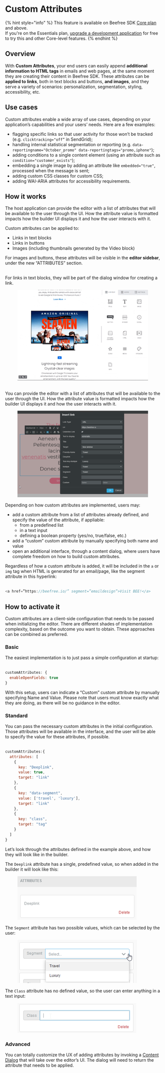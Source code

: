 # Custom Attributes

{% hint style="info" %}
This feature is available on Beefree SDK [Core plan](https://dam.beefree.io/pluginpricing) and above.\
If you're on the Essentials plan, [upgrade a development application](../readme/development-applications.md) for free to try this and other Core-level features.
{% endhint %}

## Overview <a href="#overview" id="overview"></a>

With **Custom Attributes**, your end users can easily append **additional information to HTML tags** in emails and web pages, at the same moment they are creating their content in Beefree SDK. These attributes can be **applied to links**, both in text blocks and buttons, **and images**, and they serve a variety of scenarios: personalization, segmentation, styling, accessibility, etc.

## Use cases <a href="#use-cases" id="use-cases"></a>

Custom attributes enable a wide array of use cases, depending on your application’s capabilities and your users’ needs. Here are a few examples:

* flagging specific links so that user activity for those won’t be tracked (e.g. `clicktracking="off”` in SendGrid);
* handling internal statistical segmentation or reporting (e.g. `data-reportingname="October_promo" data-reportingtags="promo,iphone"`);
* adding conditions to a single content element (using an attribute such as `condition="customer_exists"`);
* embedding a single image by adding an attribute like `embedded="true"`, processed when the message is sent;
* adding custom CSS classes for custom CSS;
* adding WAI-ARIA attributes for accessibility requirements.

## How it works <a href="#how-it-works" id="how-it-works"></a>

The host application can provide the editor with a list of attributes that will be available to the user through the UI. How the attribute value is formatted impacts how the builder UI displays it and how the user interacts with it.

Custom attributes can be applied to:

* Links in text blocks
* Links in buttons
* Images (including thumbnails generated by the Video block)

For images and buttons, these attributes will be visible in the **editor sidebar**, under the new “ATTRIBUTES” section.

\
For links in text blocks, they will be part of the dialog window for creating a link.

<figure><img src="../.gitbook/assets/Custom-Attributes-add-in-sidebar-zoom.gif" alt=""><figcaption></figcaption></figure>

\
You can provide the editor with a list of attributes that will be available to the user through the UI. How the attribute value is formatted impacts how the builder UI displays it and how the user interacts with it.

<figure><img src="../.gitbook/assets/2Custom-attributes-add-in-link-dialog.png" alt=""><figcaption></figcaption></figure>

Depending on how custom attributes are implemented, users may:

* add a custom attribute from a list of attributes already defined, and specify the value of the attribute, if appliable:
  * from a predefined list
  * in a text input
  * defining a boolean property (yes/no, true/false, etc.)
* add a “custom” custom attribute by manually specifying both name and value
* open an additional interface, through a content dialog, where users have complete freedom on how to build custom attributes.

Regardless of how a custom attribute is added, it will be included in the `a` or `img` tag when HTML is generated for an email/page, like the segment attribute in this hyperlink:

```javascript

<a href=”https://beefree.io/” segment=”emaildesign”>Visit BEE!</a>

```

## How to activate it <a href="#how-to-activate-it" id="how-to-activate-it"></a>

Custom attributes are a client-side configuration that needs to be passed when initializing the editor. There are different shades of implementation complexity, based on the outcome you want to obtain. These approaches can be combined as preferred.

### Basic

The easiest implementation is to just pass a simple configuration at startup:

```javascript

customAttributes: {
  enableOpenFields: true
}

```

With this setup, users can indicate a “Custom” custom attribute by manually specifying Name and Value. Please note that users must know exactly what they are doing, as there will be no guidance in the editor.

### Standard

You can pass the necessary custom attributes in the initial configuration. Those attributes will be available in the interface, and the user will be able to specify the value for these attributes, if possible.

```javascript

customAttributes:{
  attributes: [
    { 
      key: "Deeplink",
      value: true,
      target: "link"
    },
    { 
      key: "data-segment",
      value: ['travel', 'luxury'],
      target: "link"
    },
    { 
      key: "class",
      target: "tag"
    }
  ]
}

```

Let’s look through the attributes defined in the example above, and how they will look like in the builder.

The `Deeplink` attribute has a single, predefined value, so when added in the builder it will look like this:

<figure><img src="../.gitbook/assets/3Custom-attribute-no-value.png" alt=""><figcaption></figcaption></figure>

The `Segment` attribute has two possible values, which can be selected by the user:

<figure><img src="../.gitbook/assets/4Custom-attributes-multiple-values.png" alt=""><figcaption></figcaption></figure>

The `Class` attribute has no defined value, so the user can enter anything in a text input:

<figure><img src="../.gitbook/assets/5Custom-attributes-undefined-value.png" alt=""><figcaption></figcaption></figure>

### Advanced

You can totally customize the UX of adding attributes by invoking a [Content Dialog](content-dialog.md) that will take over the editor’s UI. The dialog will need to return the attribute that needs to be applied.
